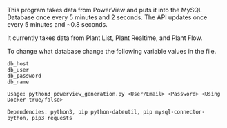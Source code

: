 This program takes data from PowerView and puts it into the MySQL Database once every 5 minutes and 2 seconds. The API updates once every 5 minutes and ~0.8 seconds.

It currently takes data from Plant List, Plant Realtime, and Plant Flow.

To change what database change the following variable values in the file.
```
db_host 
db_user 
db_password 
db_name 
```


```
Usage: python3 powerview_generation.py <User/Email> <Password> <Using Docker true/false>
```

```
Dependencies: python3, pip python-dateutil, pip mysql-connector-python, pip3 requests
```
